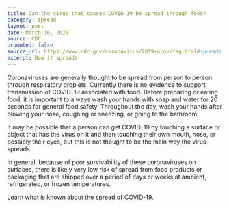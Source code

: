 ```yaml
---
title: Can the virus that causes COVID-19 be spread through food?
category: spread
layout: post
date: March 16, 2020
source: CDC
promoted: false
source_url: https://www.cdc.gov/coronavirus/2019-ncov/faq.html#spreads
excerpt: How it spreads
---
```


Coronaviruses are generally thought to be spread from person to person through respiratory droplets. Currently there is no evidence to support transmission of COVID-19 associated with food. Before preparing or eating food, it is important to always wash your hands with soap and water for 20 seconds for general food safety. Throughout the day, wash your hands after blowing your nose, coughing or sneezing, or going to the bathroom.

It may be possible that a person can get COVID-19 by touching a surface or object that has the virus on it and then touching their own mouth, nose, or possibly their eyes, but this is not thought to be the main way the virus spreads.

In general, because of poor survivability of these coronaviruses on surfaces, there is likely very low risk of spread from food products or packaging that are shipped over a period of days or weeks at ambient, refrigerated, or frozen temperatures.

Learn what is known about the spread of [COVID-19](https://www.cdc.gov/coronavirus/2019-ncov/prepare/transmission.html).
